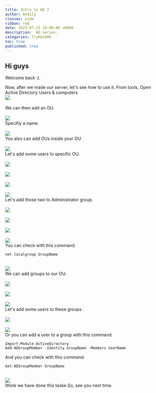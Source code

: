 ```yaml
---
title: Intro to AD 2
author: 0x41ly
classes: wide
ribbon: red
date: 2021-07-25 18:00:00 +0800
description:  AD series.
categories: TryHackMe
toc: true
published: true
---
```



## Hi guys
Welcome back :).

Now, after we made our server, let's see how to use it.
From tools, Open Active Directory Users & computers
<br>![](/assets/images/0x41ly-blog-img/AD/addUsers/1.png)<br>
<br>We can then add an OU.<br>
<br>![](/assets/images/0x41ly-blog-img/AD/addUsers/2.png)<br>
Specifiy a name. <br> 
<br>![](/assets/images/0x41ly-blog-img/AD/addUsers/3.png)<br>
You also can add OUs inside your OU <br>
<br>![](/assets/images/0x41ly-blog-img/AD/addUsers/4.png)<br>
Let's add some users to specific OU.<br>
<br>![](/assets/images/0x41ly-blog-img/AD/addUsers/5.png)<br>
<br>![](/assets/images/0x41ly-blog-img/AD/addUsers/6.png)<br>
<br>![](/assets/images/0x41ly-blog-img/AD/addUsers/7.png)<br>
<br>![](/assets/images/0x41ly-blog-img/AD/addUsers/8.png)<br>
Let's add those two to Administrator group. <br>
<br>![](/assets/images/0x41ly-blog-img/AD/addUsers/9.png)<br>
<br>![](/assets/images/0x41ly-blog-img/AD/addUsers/10.png)<br>
<br>![](/assets/images/0x41ly-blog-img/AD/addUsers/11.png)<br>
<br>![](/assets/images/0x41ly-blog-img/AD/addUsers/12.png)<br>
You can check with this command.<br>
```
net localgroup GroupName 
```
<br>![](/assets/images/0x41ly-blog-img/AD/addUsers/13.png)<br>
We can add groups to our OU.<br>
<br>![](/assets/images/0x41ly-blog-img/AD/addUsers/14.png)<br>
<br>![](/assets/images/0x41ly-blog-img/AD/addUsers/15.png)<br>
<br>![](/assets/images/0x41ly-blog-img/AD/addUsers/16.png)<br>
Let's add some users to these groups .<br>
<br>![](/assets/images/0x41ly-blog-img/AD/addUsers/17.png)<br>
<br>![](/assets/images/0x41ly-blog-img/AD/addUsers/18.png)<br>
Or you can add a user to a group with this command.<br>
```
Import-Module ActiveDirectory
Add-ADGroupMember -Identity GroupName -Members UserName
``` 
And you can check with this command. 
```
Get-ADGroupMember GroupName 
```

<br>![](/assets/images/0x41ly-blog-img/AD/addUsers/19.png)<br>
 Ithink we have done this taske.So, see you next time.

